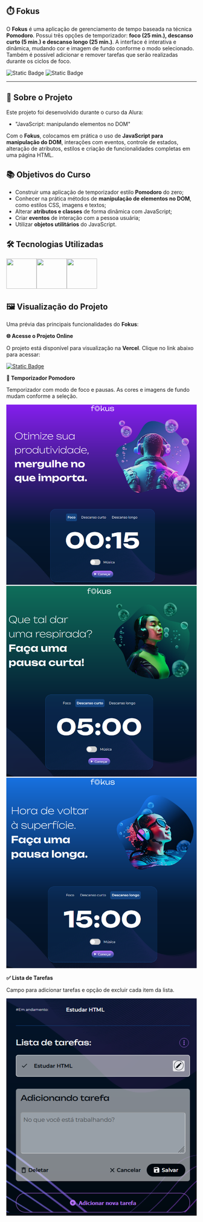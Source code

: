 ## ⏱️ Fokus

O **Fokus** é uma aplicação de gerenciamento de tempo baseada na técnica **Pomodoro**. Possui três opções de temporizador: **foco (25 min.), descanso curto (5 min.) e descanso longo (25 min.)**. A interface é interativa e dinâmica, mudando cor e imagem de fundo conforme o modo selecionado. Também é possível adicionar e remover tarefas que serão realizadas durante os ciclos de foco.

![Static Badge](https://img.shields.io/badge/Conclu%C3%ADdo-label?style=for-the-badge&label=Status) ![Static Badge](https://img.shields.io/badge/Alura-label?style=for-the-badge&label=Curso&color=%23000080)

<hr>

## 🚀 Sobre o Projeto

Este projeto foi desenvolvido durante o curso da Alura:

* "JavaScript: manipulando elementos no DOM"

Com o **Fokus**, colocamos em prática o uso de **JavaScript para manipulação do DOM**, interações com eventos, controle de estados, alteração de atributos, estilos e criação de funcionalidades completas em uma página HTML.

## 📚 Objetivos do Curso

* Construir uma aplicação de temporizador estilo **Pomodoro** do zero;
* Conhecer na prática métodos de **manipulação de elementos no DOM**, como estilos CSS, imagens e textos;
* Alterar **atributos e classes** de forma dinâmica com JavaScript;
* Criar **eventos** de interação com a pessoa usuária;
* Utilizar **objetos utilitários** do JavaScript.

## 🛠️ Tecnologias Utilizadas

<img src="https://cdn.jsdelivr.net/gh/devicons/devicon@latest/icons/html5/html5-original-wordmark.svg" width="80" height="80"/><img src="https://cdn.jsdelivr.net/gh/devicons/devicon@latest/icons/css3/css3-original-wordmark.svg" width="80" height="80"/><img src="https://cdn.jsdelivr.net/gh/devicons/devicon@latest/icons/javascript/javascript-original.svg" width="80" height="80"/>

## 🖼️ Visualização do Projeto

Uma prévia das principais funcionalidades do **Fokus**:

**🌐 Acesse o Projeto Online**

O projeto está disponível para visualização na **Vercel**. Clique no link abaixo para acessar:

<a href="https://alura-midi-vjrn.vercel.app/" target="_blank">![Static Badge](https://img.shields.io/badge/Vercel-project?style=for-the-badge&color=A91079)</a>

**🎯 Temporizador Pomodoro**

Temporizador com modo de foco e pausas. As cores e imagens de fundo mudam conforme a seleção.

<img src="imagens/fokus-foco.png" width="600" alt="Temporizador - Foco"/>
<img src="imagens/fokus-descanso-curto.png" width="600" alt="Temporizador - Descanso Curto"/>
<img src="imagens/fokus-descanso-longo.png" width="600" alt="Temporizador - Descanso Longo"/>

**✅ Lista de Tarefas**

Campo para adicionar tarefas e opção de excluir cada item da lista.

![Teclado de Sons](imagens/fokus-tarefas.png)

